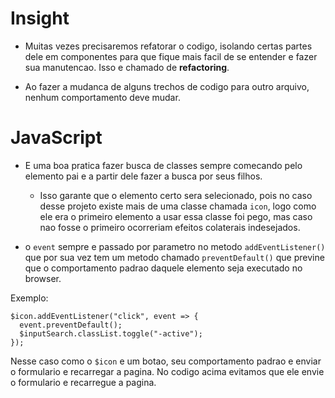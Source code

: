 # Insight

- Muitas vezes precisaremos refatorar o codigo, isolando certas partes dele em componentes para que fique mais facil de se entender e fazer sua manutencao. Isso e chamado de **refactoring**.

- Ao fazer a mudanca de alguns trechos de codigo para outro arquivo, nenhum comportamento deve mudar.

# JavaScript

- E uma boa pratica fazer busca de classes sempre comecando pelo elemento pai e a partir dele fazer a busca por seus filhos.

  - Isso garante que o elemento certo sera selecionado, pois no caso desse projeto existe mais de uma classe chamada `icon`, logo como ele era o primeiro elemento a usar essa classe foi pego, mas caso nao fosse o primeiro ocorreriam efeitos colaterais indesejados.

- o `event` sempre e passado por parametro no metodo `addEventListener()` que por sua vez tem um metodo chamado `preventDefault()` que previne que o comportamento padrao daquele elemento seja executado no browser.

Exemplo:

```
$icon.addEventListener("click", event => {
  event.preventDefault();
  $inputSearch.classList.toggle("-active");
});

```

Nesse caso como o `$icon` e um botao, seu comportamento padrao e enviar o formulario e recarregar a pagina. No codigo acima evitamos que ele envie o formulario e recarregue a pagina.
